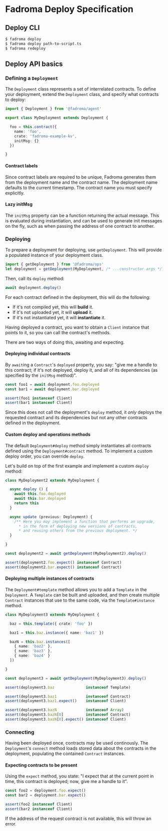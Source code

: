 # Fadroma Deploy Specification

## Deploy CLI

```sh
$ fadroma deploy
$ fadroma deploy path-to-script.ts
$ fadroma redeploy
```

## Deploy API basics

### Defining a `Deployment`

The `Deployment` class represents a set of interrelated contracts.
To define your deployment, extend the `Deployment` class, and specify
what contracts to deploy:

```typescript
import { Deployment } from '@fadroma/agent'

export class MyDeployment extends Deployment {

  foo = this.contract({
    name: 'foo',
    crate: 'fadroma-example-kv',
    initMsg: {}
  })

}
```

#### Contract labels

Since contract labels are required to be unique, Fadroma generates them
from the deployment name and the contract name. The deployment name
defaults to the current timestamp. The contract name you must specify explicitly.

#### Lazy initMsg

The `initMsg` property can be a function returning the actual message.
This is evaluated during instantiation, and can be used to generate init messages on the fly,
such as when passing the address of one contract to another.

### Deploying

To prepare a deployment for deploying, use `getDeployment`.
This will provide a populated instance of your deployment class.

```typescript
import { getDeployment } from '@fadroma/ops'
let deployment = getDeployment(MyDeployment, /* ...constructor args */)
```

Then, call its `deploy` method:

```typescript
await deployment.deploy()
```

For each contract defined in the deployment, this will do the following:

* If it's not compiled yet, this will **build** it.
* If it's not uploaded yet, it will **upload** it.
* If it's not instantiated yet, it will **instantiate** it.

Having deployed a contract, you want to obtain a `Client` instance
that points to it, so you can call the contract's methods.

There are two ways of doing this, awaiting and expecting.

#### Deploying individual contracts

By `await`ing a `Contract`'s `deployed` property, you say:
"give me a handle to this contract; if it's not deployed,
deploy it, and all of its dependencies (as specified by the `initMsg` method)".

```typescript
const foo1 = await deployment.foo.deployed
const bar1 = await deployment.bar.deployed

assert(foo1 instanceof Client)
assert(bar1 instanceof Client)
```

Since this does not call the deployment's `deploy` method,
it *only* deploys the requested contract and its dependencies
but not any other contracts defined in the deployment.

#### Custom deploy and operations methods

The default `Deployment#deploy` method simply instantiates all
contracts defined using the `Deployment#contract` method. To
implement a custom deploy order, you can override `deploy`.

Let's build on top of the first example and implement
a custom `deploy` method:

```typescript
class MyDeployment2 extends MyDeployment {

  async deploy () {
    await this.foo.deployed
    await this.bar.deployed
    return this
  }

  async update (previous: Deployment) {
    /** Here you may implement a function that performs an upgrade,
      * in the form of deploying new versions of contracts,
      * and reusing others from the previous deployment. */
  }

}

const deployment2 = await getDeployment(MyDeployment2).deploy()

assert(deployment2.foo.expect() instanceof Contract)
assert(deployment2.bar.expect() instanceof Contract)
```

#### Deploying multiple instances of contracts

The `Deployment#template` method allows you to add a `Template`
in the `Deployment`. A `Template` can be built and uploaded,
and then create multiple `Contract` instances that use to the same code,
via the `Template#instance` method.

```typescript
class MyDeployment3 extends MyDeployment {

  baz = this.template({ crate: 'foo' })

  baz1 = this.baz.instance({ name: 'baz1' })

  bazN = this.baz.instances([
    { name: 'baz2' },
    { name: 'baz3' },
    { name: 'baz4' }
  ])

}

const deployment3 = await getDeployment(MyDeployment3).deploy()

assert(deployment3.baz              instanceof Template)

assert(deployment3.baz1             instanceof Contract)
assert(deployment3.baz1.expect()    instanceof Client)

assert(deployment3.bazN             instanceof Array)
assert(deployment3.bazN[0]          instanceof Contract)
assert(deployment3.bazN[0].expect() instanceof Client)
```

### Connecting

Having been deployed once, contracts may be used continously.
The `Deployment`'s `connect` method loads stored data about
the contracts in the deployment, populating the contained
`Contract` instances.

#### Expecting contracts to be present

Using the `expect` method, you state: "I expect that
at the current point in time, this contract is deployed;
now, give me a handle to it".

```typescript
const foo2 = deployment.foo.expect()
const bar2 = deployment.bar.expect()

assert(foo2 instanceof Client)
assert(bar2 instanceof Client)
```

If the address of the request contract is not available,
this will throw an error.
